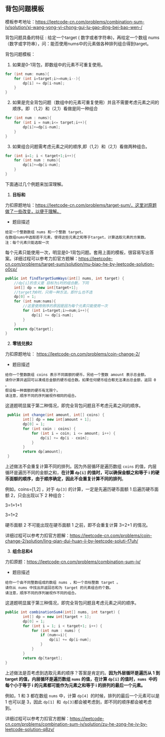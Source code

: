 ## 背包问题模板

模板参考地址：https://leetcode-cn.com/problems/combination-sum-iv/solution/xi-wang-yong-yi-chong-gui-lu-gao-ding-bei-bao-wen-/

背包问题具备的特征 : 给定一个target ( 数字或者字符串)，再给定一个数组 nums（数字或字符串），问：能否使用nums中的元素做各种排列组合得到target。

背包问题模板：

1. 如果是0-1背包，即数组中的元素不可重复使用。

```java
for (int num: nums){
    for (int i=target;i>=num;i--){
        dp[i] += dp[i-num];
    }
}
```

2. 如果是完全背包问题（数组中的元素可重复使用）并且不需要考虑元素之间的顺序。即 （1,2）和（2,1）看做是同一种组合

```java
for (int num : nums){
    for (int i = num;i<= target;i++){
        dp[i]+=dp[i-num];
    }
}
```

3. 如果组合问题需考虑元素之间的顺序,即（1,2）和（2,1）看做两种组合。

```java
for (int i=1; i < target+1;i++){
    for (int num : nums){
        dp[i]+=dp[i-num];
    }
}   
```

下面通过几个例题来加深理解。

1. **目标和**

力扣原题地址：https://leetcode-cn.com/problems/target-sum/，这里对原题做了一些改变，以便于理解。

- 题目描述

```
给定一个整数数组 nums 和一个整数 target。
在数组nums中选取若干元素，使得这些元素之和等于target，计算选取元素的方案数。
注：每个元素只能选取一次
```

每个元素只能使用一次，明显是0-1背包问题。套用上面的模板，很容易写出答案。详细过程可以参考力扣官方题解：https://leetcode-cn.com/problems/target-sum/solution/mu-biao-he-by-leetcode-solution-o0cp/

```java
public int findTargetSumWays(int[] nums, int target) {
    //dp[i]的含义是 目标为i时的组合数，下同
    int[] dp = new int[target+1];
    //target为0时，只用一种方法，即什么也不选
    dp[0] = 1;
    for (int num:nums){
        //这里使用倒序的原因是因为每个元素只能使用一次
        for (int i=target;i>=num;i++){
            dp[i] += dp[i-num];
        }
    }
    return dp[target];
}
```

2. **零钱兑换2**

力扣原题地址： https://leetcode-cn.com/problems/coin-change-2/

- 题目描述

```
给你一个整数数组 coins 表示不同面额的硬币，另给一个整数 amount 表示总金额。
请你计算并返回可以凑成总金额的硬币组合数。如果任何硬币组合都无法凑出总金额，返回 0 。
假设每一种面额的硬币有无限个。 
请注意，顺序不同的序列被视作相同的组合。
```

这道题明显属于第二种情况，即完全背包问题且不考虑元素之间的顺序。

```java
 public int change(int amount, int[] coins) {
        int[] dp = new int[amount + 1];
        dp[0] = 1;
        for (int coin : coins) {
            for (int i = coin; i <= amount; i++) {
                dp[i] += dp[i - coin];
            }
        }
        return dp[amount];
 }
```

上述做法不会重复计算不同的排列。因为外层循环是遍历数组 `coins` 的值，内层循环是遍历不同的金额之和，**在计算 `dp[i]` 的值时，可以确保金额之和等于 i 的硬币面额的顺序，由于顺序确定，因此不会重复计算不同的排列**。

例如，coins=[1,2] ，对于 `dp[3]` 的计算，一定是先遍历硬币面额 1 后遍历硬币面额 2，只会出现以下 2 种组合：

3=1+1+1

3=1+2

硬币面额 2 不可能出现在硬币面额 1 之前，即不会重复计算 3=2+1 的情况。

详细过程可以参考力扣官方题解：https://leetcode-cn.com/problems/coin-change-2/solution/ling-qian-dui-huan-ii-by-leetcode-soluti-f7uh/

3. **组合总和4**

力扣原题：https://leetcode-cn.com/problems/combination-sum-iv/

- 题目描述

```
给你一个由不同整数组成的数组 nums ，和一个目标整数 target 。
请你从 nums 中找出并返回总和为 target 的元素组合的个数。
请注意，顺序不同的序列被视作不同的组合。
```

这道题明显属于第三种情况，即完全背包问题且考虑元素之间的顺序。

```java
public int combinationSum4(int[] nums, int target) {
        int[] dp = new int[target + 1];
        dp[0] = 1;
        for (int i = 1; i < target+1; i++) {
            for (int num : nums) {
                if (num<=i){
                    dp[i] += dp[i-num];
                }
            }
        }
        return dp[target];
}
```

上述做法是否考虑到选取元素的顺序？答案是肯定的。**因为外层循环是遍历从 1 到 target 的值，内层循环是遍历数组 `nums` 的值，在计算 `dp[i]` 的值时，`nums `中的每个小于等于 i 的元素都可能作为元素之和等于 i 的排列的最后一个元素。**

例如，1 和 3 都在数组 `nums` 中，计算 `dp[4] `的时候，排列的最后一个元素可以是 1 也可以是 3，因此 `dp[1] `和` dp[3]`都会被考虑到，即不同的顺序都会被考虑到。

详细过程可以参考力扣官方题解：https://leetcode-cn.com/problems/combination-sum-iv/solution/zu-he-zong-he-iv-by-leetcode-solution-q8zv/
